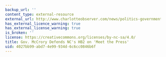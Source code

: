 ```yaml
---
backup_url: ''
content_type: external-resource
external_url: http://www.charlotteobserver.com/news/politics-government/article72324082.html
has_external_licence_warning: true
has_external_license_warning: true
is_broken: ''
license: https://creativecommons.org/licenses/by-nc-sa/4.0/
title: Gov. McCrory Defends NC's HB2 on 'Meet the Press'
uid: 4027bb99-abd7-4e99-934d-6c6cc0846b6f
---
```

